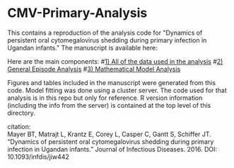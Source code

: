 # CMV-Primary-Analysis

This contains a reproduction of the analysis code for "Dynamics of persistent oral cytomegalovirus shedding during primary infection in Ugandan infants." The manuscript is available here:


Here are the main components:
#[1) All of the data used in the analysis](https://github.com/bryanmayer/CMV-Primary-Infection/tree/master/data)
#[2) General Episode Analysis](https://github.com/bryanmayer/CMV-Primary-Infection/tree/master/data-analysis)
#[3) Mathematical Model Analysis](https://github.com/bryanmayer/CMV-Primary-Infection/tree/master/mathematical-models)


Figures and tables included in the manuscript were generated from this code. Model fitting was done using a cluster server. The code used for that analysis is in this repo but only for reference.  R version information (including the info from the server) is contained at the top level of this directory. 

citation:    
Mayer BT, Matrajt L, Krantz E, Corey L, Casper C, Gantt S, Schiffer JT.  “Dynamics of persistent oral cytomegalovirus shedding during primary infection in Ugandan infants.” Journal of Infectious Diseases. 2016. DOI: 10.1093/infdis/jiw442
